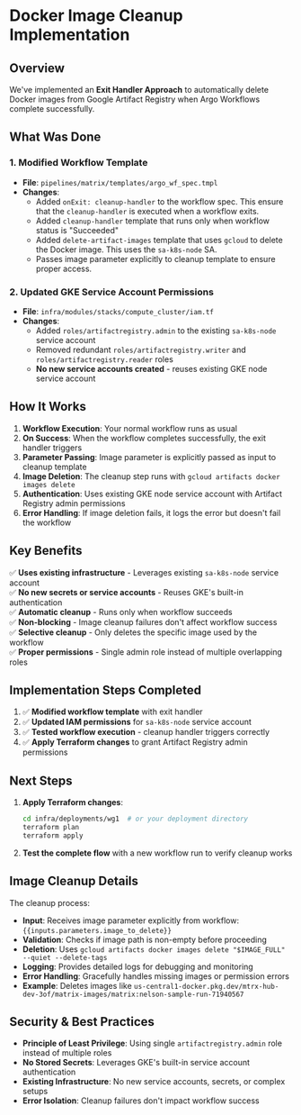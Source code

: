 # Docker Image Cleanup Implementation

## Overview
We've implemented an **Exit Handler Approach** to automatically delete Docker images from Google Artifact Registry when Argo Workflows complete successfully.

## What Was Done

### 1. Modified Workflow Template
- **File**: `pipelines/matrix/templates/argo_wf_spec.tmpl`
- **Changes**: 
  - Added `onExit: cleanup-handler` to the workflow spec. This ensure that the `cleanup-handler` is executed when a workflow exits.
  - Added `cleanup-handler` template that runs only when workflow status is "Succeeded"
  - Added `delete-artifact-images` template that uses `gcloud` to delete the Docker image. This uses the `sa-k8s-node` SA.
  - Passes image parameter explicitly to cleanup template to ensure proper access.

### 2. Updated GKE Service Account Permissions
- **File**: `infra/modules/stacks/compute_cluster/iam.tf`
- **Changes**:
  - Added `roles/artifactregistry.admin` to the existing `sa-k8s-node` service account
  - Removed redundant `roles/artifactregistry.writer` and `roles/artifactregistry.reader` roles
  - **No new service accounts created** - reuses existing GKE node service account

## How It Works

1. **Workflow Execution**: Your normal workflow runs as usual
2. **On Success**: When the workflow completes successfully, the exit handler triggers
3. **Parameter Passing**: Image parameter is explicitly passed as input to cleanup template
4. **Image Deletion**: The cleanup step runs with `gcloud artifacts docker images delete`
5. **Authentication**: Uses existing GKE node service account with Artifact Registry admin permissions
6. **Error Handling**: If image deletion fails, it logs the error but doesn't fail the workflow

## Key Benefits

✅ **Uses existing infrastructure** - Leverages existing `sa-k8s-node` service account  
✅ **No new secrets or service accounts** - Reuses GKE's built-in authentication  
✅ **Automatic cleanup** - Runs only when workflow succeeds  
✅ **Non-blocking** - Image cleanup failures don't affect workflow success  
✅ **Selective cleanup** - Only deletes the specific image used by the workflow  
✅ **Proper permissions** - Single admin role instead of multiple overlapping roles  

## Implementation Steps Completed

1. ✅ **Modified workflow template** with exit handler
2. ✅ **Updated IAM permissions** for `sa-k8s-node` service account
3. ✅ **Tested workflow execution** - cleanup handler triggers correctly
4. ✅ **Apply Terraform changes** to grant Artifact Registry admin permissions

## Next Steps

1. **Apply Terraform changes**:
   ```bash
   cd infra/deployments/wg1  # or your deployment directory
   terraform plan
   terraform apply
   ```

2. **Test the complete flow** with a new workflow run to verify cleanup works

## Image Cleanup Details

The cleanup process:
- **Input**: Receives image parameter explicitly from workflow: `{{inputs.parameters.image_to_delete}}`
- **Validation**: Checks if image path is non-empty before proceeding
- **Deletion**: Uses `gcloud artifacts docker images delete "$IMAGE_FULL" --quiet --delete-tags`
- **Logging**: Provides detailed logs for debugging and monitoring
- **Error Handling**: Gracefully handles missing images or permission errors
- **Example**: Deletes images like `us-central1-docker.pkg.dev/mtrx-hub-dev-3of/matrix-images/matrix:nelson-sample-run-71940567`

## Security & Best Practices

- **Principle of Least Privilege**: Using single `artifactregistry.admin` role instead of multiple roles
- **No Stored Secrets**: Leverages GKE's built-in service account authentication
- **Existing Infrastructure**: No new service accounts, secrets, or complex setups
- **Error Isolation**: Cleanup failures don't impact workflow success
